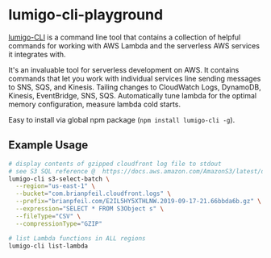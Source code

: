# lumigo-cli-playground

[lumigo-CLI](https://github.com/lumigo-io/lumigo-cli) is a command line tool that contains a collection of helpful commands for working with AWS Lambda and the serverless AWS services it integrates with.

It's an invaluable tool for serverless development on AWS.  It contains commands that let you work with individual services line sending messages to SNS, SQS, and Kinesis.  Tailing changes to CloudWatch Logs, DynamoDB, Kinesis, EventBridge, SNS, SQS.  Automatically tune lambda for the optimal memory configuration, measure lambda cold starts.

Easy to install via global npm package (`npm install lumigo-cli -g`).

## Example Usage

```sh
# display contents of gzipped cloudfront log file to stdout
# see S3 SQL reference @  https://docs.aws.amazon.com/AmazonS3/latest/dev/s3-glacier-select-sql-reference-select.html
lumigo-cli s3-select-batch \
  --region="us-east-1" \
  --bucket="com.brianpfeil.cloudfront.logs" \
  --prefix="brianpfeil.com/E2IL5HY5XTHLNW.2019-09-17-21.66bbda6b.gz" \
  --expression="SELECT * FROM S3Object s" \
  --fileType="CSV" \
  --compressionType="GZIP"

# list Lambda functions in ALL regions
lumigo-cli list-lambda
```